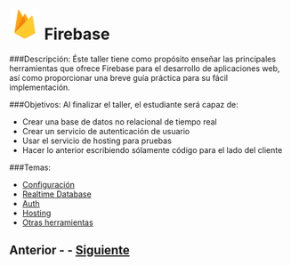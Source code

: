 # ![Firebase logo](imgs/firebase.png) Firebase
###Descripción:
Éste taller tiene como propósito enseñar las principales herramientas que ofrece Firebase para el desarrollo de aplicaciones web, así como proporcionar una breve guía práctica para su fácil implementación.

###Objetivos:
Al finalizar el taller, el estudiante será capaz de:

- Crear una base de datos no relacional de tiempo real
- Crear un servicio de autenticación de usuario
- Usar el servicio de hosting para pruebas
- Hacer lo anterior escribiendo sólamente código para el lado del cliente

###Temas:
- [Configuración](page1.md)
- [Realtime Database](page2.md)
- [Auth](page3.md)
- [Hosting](page4.md)
- [Otras herramientas](page5.md)

## Anterior - - [Siguiente](page1.md)
